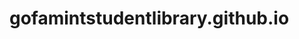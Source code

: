 # gofamintstudentlibrary.github.io
<!---
This is a peoject by GSFLASUSTECH Library unit. We delight in bringing our Motivational,Spiritual, Inspirational, past questions, answers and many more and  on the online space for the benefit of all.
For more book recommendations, support and contributions You can reach us below.
Thank y'all


=======EMAIL================
gsflasustech.library@gmail.com

social media handles
========tiktok=======
========Facebook=======
========Instagram=======
========Twitter=======

Individual contribution to project succes
AYODELE SAMUEL (Front end Developer)
AKINYOMI PAUL (Front end Developer)
ISHOLA OLUWAFUNMILAYO (Content creator)
--->
